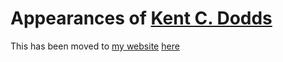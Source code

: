 # Appearances of [Kent C. Dodds](https://twitter.com/kentcdodds)

This has been moved to [my website](https://kentcdodds.com) [here](https://kentcdodds.com/appearances)
